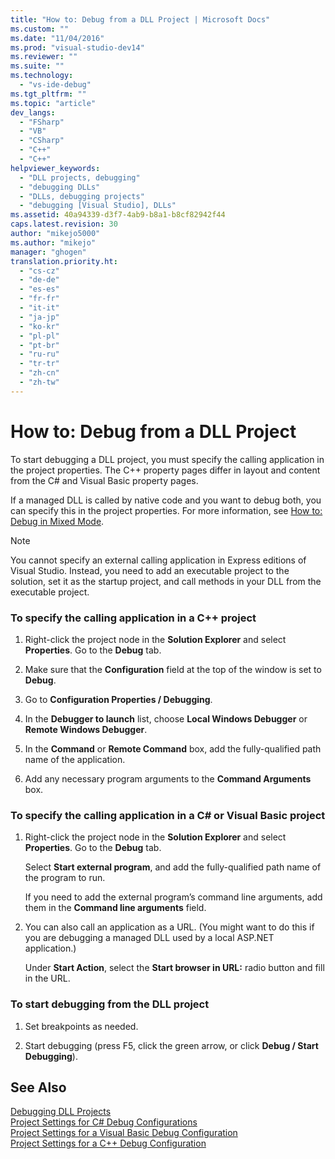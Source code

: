 ```yaml
---
title: "How to: Debug from a DLL Project | Microsoft Docs"
ms.custom: ""
ms.date: "11/04/2016"
ms.prod: "visual-studio-dev14"
ms.reviewer: ""
ms.suite: ""
ms.technology: 
  - "vs-ide-debug"
ms.tgt_pltfrm: ""
ms.topic: "article"
dev_langs: 
  - "FSharp"
  - "VB"
  - "CSharp"
  - "C++"
  - "C++"
helpviewer_keywords: 
  - "DLL projects, debugging"
  - "debugging DLLs"
  - "DLLs, debugging projects"
  - "debugging [Visual Studio], DLLs"
ms.assetid: 40a94339-d3f7-4ab9-b8a1-b8cf82942f44
caps.latest.revision: 30
author: "mikejo5000"
ms.author: "mikejo"
manager: "ghogen"
translation.priority.ht: 
  - "cs-cz"
  - "de-de"
  - "es-es"
  - "fr-fr"
  - "it-it"
  - "ja-jp"
  - "ko-kr"
  - "pl-pl"
  - "pt-br"
  - "ru-ru"
  - "tr-tr"
  - "zh-cn"
  - "zh-tw"
---
```

# How to: Debug from a DLL Project
To start debugging a DLL project, you must specify the calling application in the project properties. The C++ property pages differ in layout and content from the C# and Visual Basic property pages.  
  
 If a managed DLL is called by native code and you want to debug both, you can specify this in the project properties. For more information, see [How to: Debug in Mixed Mode](../debugger/how-to-debug-in-mixed-mode.md).  
  
> [!NOTE]
>  You cannot specify an external calling application in Express editions of Visual Studio. Instead, you need to add an executable project to the solution, set it as the startup project, and call methods in your DLL from the executable project.  
  
### To specify the calling application in a C++ project  
  
1.  Right-click the project node in the **Solution Explorer** and select **Properties**. Go to the **Debug** tab.  
  
2.  Make sure that the **Configuration** field at the top of the window is set to **Debug**.  
  
3.  Go to **Configuration Properties / Debugging**.  
  
4.  In the **Debugger to launch** list, choose **Local Windows Debugger** or **Remote Windows Debugger**.  
  
5.  In the **Command** or **Remote Command** box, add the fully-qualified path name of the application.  
  
6.  Add any necessary program arguments to the **Command Arguments** box.  
  
### To specify the calling application in a C# or Visual Basic project  
  
1.  Right-click the project node in the **Solution Explorer** and select **Properties**. Go to the **Debug** tab.  
  
     Select **Start external program**, and add the fully-qualified path name of the program to run.  
  
     If you need to add the external program’s command line arguments, add them in the **Command line arguments** field.  
  
2.  You can also call an application as a URL. (You might want to do this if you are debugging a managed DLL used by a local ASP.NET application.)  
  
     Under **Start Action**, select the **Start browser in URL:** radio button and fill in the URL.  
  
### To start debugging from the DLL project  
  
1.  Set breakpoints as needed.  
  
2.  Start debugging (press F5, click the green arrow, or click **Debug / Start Debugging**).  
  
## See Also  
 [Debugging DLL Projects](../debugger/debugging-dll-projects.md)   
 [Project Settings for  C# Debug Configurations](../debugger/project-settings-for-csharp-debug-configurations.md)   
 [Project Settings for a Visual Basic Debug Configuration](../debugger/project-settings-for-a-visual-basic-debug-configuration.md)   
 [Project Settings for a C++ Debug Configuration](../debugger/project-settings-for-a-cpp-debug-configuration.md)